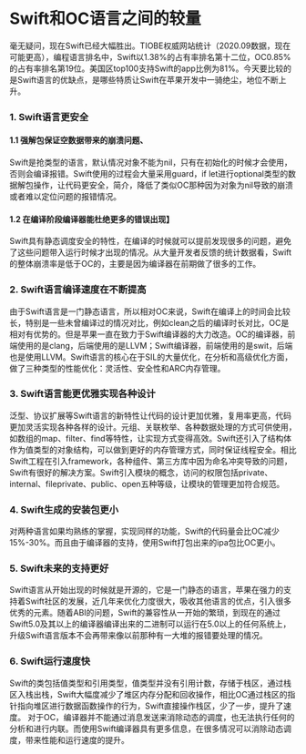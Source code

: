 # Swift和OC语言之间的较量

毫无疑问，现在Swift已经大幅胜出。TIOBE权威网站统计（2020.09数据，现在可能更高），编程语言排名中，Swift以1.38%的占有率排名第十二位，OC0.85%的占有率排名第19位。美国区top100支持Swift的app比例为81%。今天要比较的是Swift语言的优缺点，是哪些特质让Swift在苹果开发中一骑绝尘，地位不断上升。
### 1. Swift语言更安全

#### 1.1 强解包保证空数据带来的崩溃问题、
Swift是抢类型的语言，默认情况对象不能为nil，只有在初始化的时候才会使用，否则会编译报错。Swift使用的过程会大量采用guard，if let进行optional类型的数据解包操作，让代码更安全，简介，降低了类似OC那种因为对象为nil导致的崩溃或者难以定位问题的报错情况。

#### 1.2 在编译阶段编译器能杜绝更多的错误出现】
Swift具有静态调度安全的特性，在编译的时候就可以提前发现很多的问题，避免了这些问题带入运行时候才出现的情况。从大量开发者反馈的统计数据看，Swift的整体崩溃率是低于OC的，主要是因为编译器在前期做了很多的工作。

### 2. Swift语言编译速度在不断提高
由于Swift语言是一门静态语言，所以相对OC来说，Swift在编译上的时间会比较长，特别是一些未曾编译过的情况对比，例如clean之后的编译时长对比，OC是相对有优势的。但是苹果一直在致力于Swift编译器的大力改造。OC的编译器，前端使用的是clang，后端使用的是LLVM；Swift编译器，前端使用的是swit，后端也是使用LLVM。Swift语言的核心在于SIL的大量优化，在分析和高级优化方面，做了三种类型的性能优化：灵活性、安全性和ARC内存管理。

### 3. Swift语言能更优雅实现各种设计
泛型、协议扩展等Swift语言的新特性让代码的设计更加优雅，复用率更高，代码更加灵活实现各种各样的设计。元组、关联枚举、各种数据处理的方式可供使用，如数组的map、filter、find等特性，让实现方式变得高效。Swift还引入了结构体作为值类型的对象结构，可以做到更好的内存管理方式，同时保证线程安全。相比Swift工程在引入framework，各种组件、第三方库中因为命名冲突导致的问题，Swift有很好的解决方案。Swift引入模块的概念，访问的权限包括private、internal、fileprivate、public、open五种等级，让模块的管理更加符合规范。

### 4. Swift生成的安装包更小
对两种语言如果均熟练的掌握，实现同样的功能，Swift的代码量会比OC减少15%-30%。而且由于编译器的支持，使用Swift打包出来的ipa包比OC更小。

### 5. Swift未来的支持更好
Swift语言从开始出现的时候就是开源的，它是一门静态的语言，苹果在强力的支持着Swift社区的发展，近几年来优化力度很大，吸收其他语言的优点，引入很多优秀的元素。随着ABI的问题，Swift的兼容性从一开始的繁琐，到现在的通过Swift5.0及其以上的编译器编译出来的二进制可以运行在5.0以上的任何系统上，升级Swift语言版本不会再带来像以前那种有一大堆的报错要处理的情况。
### 6. Swift运行速度快
Swift的类包括值类型和引用类型，值类型并没有引用计数，存储于栈区，通过栈区入栈出栈，Swift大幅度减少了堆区内存分配和回收操作，相比OC通过栈区的指针指向堆区进行数据函数操作的行为，Swift直接操作栈区，少了一步，提升了速度。
对于OC，编译器并不能通过消息发送来消除动态的调度，也无法执行任何的分析和进行内联。而使用Swift编译器具有更多信息，在很多情况可以消除动态调度，带来性能和运行速度的提升。